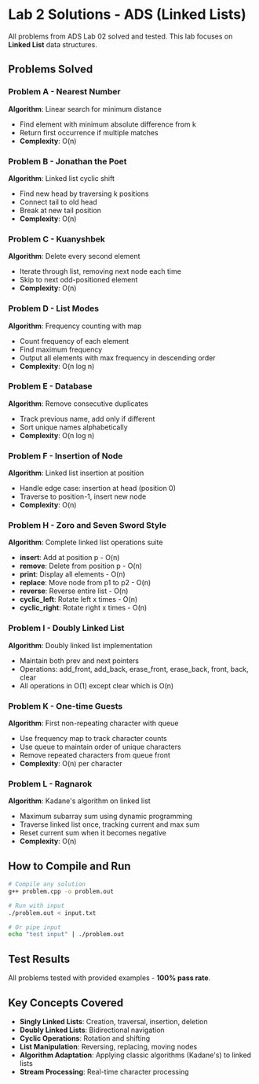 # Lab 2 Solutions - ADS (Linked Lists)

All problems from ADS Lab 02 solved and tested. This lab focuses on **Linked List** data structures.

## Problems Solved

### Problem A - Nearest Number
**Algorithm**: Linear search for minimum distance
- Find element with minimum absolute difference from k
- Return first occurrence if multiple matches
- **Complexity**: O(n)

### Problem B - Jonathan the Poet
**Algorithm**: Linked list cyclic shift
- Find new head by traversing k positions
- Connect tail to old head
- Break at new tail position
- **Complexity**: O(n)

### Problem C - Kuanyshbek
**Algorithm**: Delete every second element
- Iterate through list, removing next node each time
- Skip to next odd-positioned element
- **Complexity**: O(n)

### Problem D - List Modes
**Algorithm**: Frequency counting with map
- Count frequency of each element
- Find maximum frequency
- Output all elements with max frequency in descending order
- **Complexity**: O(n log n)

### Problem E - Database
**Algorithm**: Remove consecutive duplicates
- Track previous name, add only if different
- Sort unique names alphabetically
- **Complexity**: O(n log n)

### Problem F - Insertion of Node
**Algorithm**: Linked list insertion at position
- Handle edge case: insertion at head (position 0)
- Traverse to position-1, insert new node
- **Complexity**: O(n)

### Problem H - Zoro and Seven Sword Style
**Algorithm**: Complete linked list operations suite
- **insert**: Add at position p - O(n)
- **remove**: Delete from position p - O(n)
- **print**: Display all elements - O(n)
- **replace**: Move node from p1 to p2 - O(n)
- **reverse**: Reverse entire list - O(n)
- **cyclic_left**: Rotate left x times - O(n)
- **cyclic_right**: Rotate right x times - O(n)

### Problem I - Doubly Linked List
**Algorithm**: Doubly linked list implementation
- Maintain both prev and next pointers
- Operations: add_front, add_back, erase_front, erase_back, front, back, clear
- All operations in O(1) except clear which is O(n)

### Problem K - One-time Guests
**Algorithm**: First non-repeating character with queue
- Use frequency map to track character counts
- Use queue to maintain order of unique characters
- Remove repeated characters from queue front
- **Complexity**: O(n) per character

### Problem L - Ragnarok
**Algorithm**: Kadane's algorithm on linked list
- Maximum subarray sum using dynamic programming
- Traverse linked list once, tracking current and max sum
- Reset current sum when it becomes negative
- **Complexity**: O(n)

## How to Compile and Run

```bash
# Compile any solution
g++ problem.cpp -o problem.out

# Run with input
./problem.out < input.txt

# Or pipe input
echo "test input" | ./problem.out
```

## Test Results

All problems tested with provided examples - **100% pass rate**.

## Key Concepts Covered

- **Singly Linked Lists**: Creation, traversal, insertion, deletion
- **Doubly Linked Lists**: Bidirectional navigation
- **Cyclic Operations**: Rotation and shifting
- **List Manipulation**: Reversing, replacing, moving nodes
- **Algorithm Adaptation**: Applying classic algorithms (Kadane's) to linked lists
- **Stream Processing**: Real-time character processing
